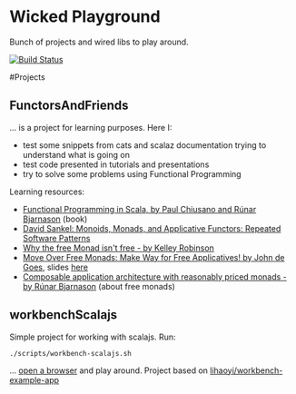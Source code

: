 
# Wicked Playground

Bunch of projects and wired libs to play around.

[![Build Status](https://travis-ci.org/jawp/wicked-playground.svg?branch=master)](https://travis-ci.org/jawp/wicked-playground)

#Projects

## FunctorsAndFriends
... is a project for learning purposes.
Here I:
- test some snippets from cats and scalaz documentation trying to understand what is going on
- test code presented in tutorials and presentations
- try to solve some problems using Functional Programming 

Learning resources:
- [Functional Programming in Scala, by Paul Chiusano and Rúnar Bjarnason](https://www.manning.com/books/functional-programming-in-scala) (book)
- [David Sankel: Monoids, Monads, and Applicative Functors: Repeated Software Patterns](https://www.youtube.com/watch?v=DiisKQAkGM4)
- [Why the free Monad isn't free - by Kelley Robinson](https://www.youtube.com/watch?v=U0lK0hnbc4U)
- [Move Over Free Monads: Make Way for Free Applicatives! by John de Goes](https://www.youtube.com/watch?v=H28QqxO7Ihc), slides [here](https://github.com/jdegoes/scalaworld-2015/blob/master/presentation.md)
- [Composable application architecture with reasonably priced monads - by Rúnar Bjarnason](https://www.youtube.com/watch?v=M258zVn4m2M) (about free monads)

## workbenchScalajs
Simple project for working with scalajs. 
Run:

    ./scripts/workbench-scalajs.sh

... [open a browser](http://localhost:12345/modules/workbenchScalajs/target/scala-2.11/classes/index-dev.html) and play around.
Project based on [lihaoyi/workbench-example-app](https://github.com/lihaoyi/workbench-example-app)
